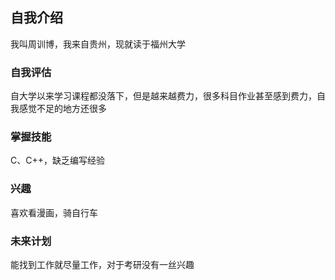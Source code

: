 ## 自我介绍
我叫周训博，我来自贵州，现就读于福州大学

### 自我评估
自大学以来学习课程都没落下，但是越来越费力，很多科目作业甚至感到费力，自我感觉不足的地方还很多

### 掌握技能
C、C++，缺乏编写经验

### 兴趣
喜欢看漫画，骑自行车

### 未来计划
能找到工作就尽量工作，对于考研没有一丝兴趣